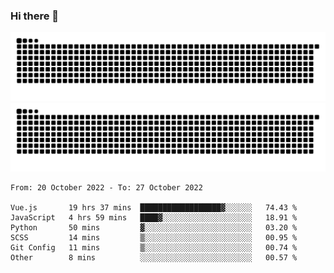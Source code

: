 ### Hi there 👋

![GitHub Snake Light](https://raw.githubusercontent.com/jichangee/jichangee/output/github-snake.svg#gh-light-mode-only)
![GitHub Snake dark](https://raw.githubusercontent.com/jichangee/jichangee/output/github-snake-dark.svg#gh-dark-mode-only)

<!--START_SECTION:waka-->

```text
From: 20 October 2022 - To: 27 October 2022

Vue.js       19 hrs 37 mins  ██████████████████▓░░░░░░   74.43 %
JavaScript   4 hrs 59 mins   ████▓░░░░░░░░░░░░░░░░░░░░   18.91 %
Python       50 mins         ▓░░░░░░░░░░░░░░░░░░░░░░░░   03.20 %
SCSS         14 mins         ▒░░░░░░░░░░░░░░░░░░░░░░░░   00.95 %
Git Config   11 mins         ▒░░░░░░░░░░░░░░░░░░░░░░░░   00.74 %
Other        8 mins          ░░░░░░░░░░░░░░░░░░░░░░░░░   00.57 %
```

<!--END_SECTION:waka-->

<!--
![GitHub Snake Light](github-snake.svg#gh-light-mode-only)
![GitHub Snake dark](github-snake-dark.svg#gh-dark-mode-only)
-->

<!--
**jichangee/jichangee** is a ✨ _special_ ✨ repository because its `README.md` (this file) appears on your GitHub profile.

Here are some ideas to get you started:

- 🔭 I’m currently working on ...
- 🌱 I’m currently learning ...
- 👯 I’m looking to collaborate on ...
- 🤔 I’m looking for help with ...
- 💬 Ask me about ...
- 📫 How to reach me: ...
- 😄 Pronouns: ...
- ⚡ Fun fact: ...
-->
